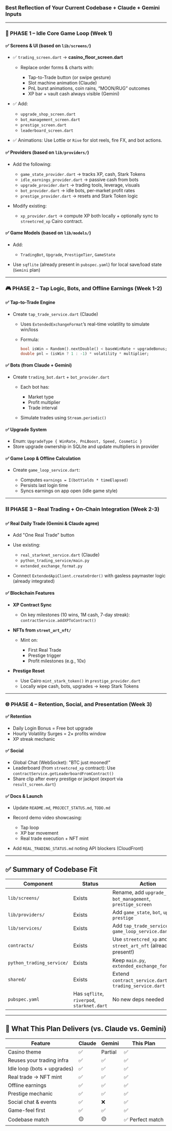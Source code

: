 

### Best Reflection of Your Current Codebase + Claude + Gemini Inputs

---

### 🧱 PHASE 1 – Idle Core Game Loop (Week 1)

#### ✅ Screens & UI (based on `lib/screens/`)

* ✅ `trading_screen.dart` → **casino\_floor\_screen.dart**

  * Replace order forms & charts with:

    * Tap-to-Trade button (or swipe gesture)
    * Slot machine animation (Claude)
    * PnL burst animations, coin rains, “MOON/RUG” outcomes
    * XP bar + vault cash always visible (Gemini)
* ✅ Add:

  * `upgrade_shop_screen.dart`
  * `bot_management_screen.dart`
  * `prestige_screen.dart`
  * `leaderboard_screen.dart`
* ✅ Animations: Use Lottie or `Rive` for slot reels, fire FX, and bot actions.

#### ✅ Providers (based on `lib/providers/`)

* Add the following:

  * `game_state_provider.dart` → tracks XP, cash, Stark Tokens
  * `idle_earnings_provider.dart` → passive cash from bots
  * `upgrade_provider.dart` → trading tools, leverage, visuals
  * `bot_provider.dart` → idle bots, per-market profit rates
  * `prestige_provider.dart` → resets and Stark Token logic
* Modify existing:

  * `xp_provider.dart` → compute XP both locally + optionally sync to `streetcred_xp` Cairo contract.

#### ✅ Game Models (based on `lib/models/`)

* Add:

  * `TradingBot`, `Upgrade`, `PrestigeTier`, `GameState`
* Use `sqflite` (already present in `pubspec.yaml`) for local save/load state (`Gemini` plan)

---

### 🎮 PHASE 2 – Tap Logic, Bots, and Offline Earnings (Week 1-2)

#### ✅ Tap-to-Trade Engine

* Create `tap_trade_service.dart` (Claude)

  * Uses `ExtendedExchangeFormat`’s real-time volatility to simulate win/loss
  * Formula:

    ```dart
    bool isWin = Random().nextDouble() < baseWinRate + upgradeBonus;
    double pnl = (isWin ? 1 : -1) * volatility * multiplier;
    ```

#### ✅ Bots (from Claude + Gemini)

* Create `trading_bot.dart` + `bot_provider.dart`

  * Each bot has:

    * Market type
    * Profit multiplier
    * Trade interval
  * Simulate trades using `Stream.periodic()`

#### ✅ Upgrade System

* Enum: `UpgradeType { WinRate, PnLBoost, Speed, Cosmetic }`
* Store upgrade ownership in SQLite and update multipliers in provider

#### ✅ Game Loop & Offline Calculation

* Create `game_loop_service.dart`:

  * Computes `earnings = Σ(botYields * timeElapsed)`
  * Persists last login time
  * Syncs earnings on app open (idle game style)

---

### ⛓ PHASE 3 – Real Trading + On-Chain Integration (Week 2-3)

#### ✅ Real Daily Trade (Gemini & Claude agree)

* Add "One Real Trade" button
* Use existing:

  * `real_starknet_service.dart` (Claude)
  * `python_trading_service/main.py`
  * `extended_exchange_format.py`
* Connect `ExtendedApiClient.createOrder()` with gasless paymaster logic (already integrated)

#### ✅ Blockchain Features

* **XP Contract Sync**

  * On key milestones (10 wins, 1M cash, 7-day streak): `contractService.addXPToContract()`
* **NFTs from `street_art_nft/`**

  * Mint on:

    * First Real Trade
    * Prestige trigger
    * Profit milestones (e.g., 10x)
* **Prestige Reset**

  * Use Cairo `mint_stark_token()` in `prestige_provider.dart`
  * Locally wipe cash, bots, upgrades → keep Stark Tokens

---

### 🌐 PHASE 4 – Retention, Social, and Presentation (Week 3)

#### ✅ Retention

* Daily Login Bonus = Free bot upgrade
* Hourly Volatility Surges = 2× profits window
* XP streak mechanic

#### ✅ Social

* Global Chat (WebSocket): "BTC just mooned!"
* Leaderboard (from `streetcred_xp` contract): Use `contractService.getLeaderboardFromContract()`
* Share clip after every prestige or jackpot (export via `result_screen.dart`)

#### ✅ Docs & Launch

* Update `README.md`, `PROJECT_STATUS.md`, `TODO.md`
* Record demo video showcasing:

  * Tap loop
  * XP bar movement
  * Real trade execution + NFT mint
* Add `REAL_TRADING_STATUS.md` noting API blockers (CloudFront)

---

## ✅ Summary of Codebase Fit

| Component                 | Status                                     | Action                                                          |
| ------------------------- | ------------------------------------------ | --------------------------------------------------------------- |
| `lib/screens/`            | Exists                                     | Rename, add `upgrade_shop`, `bot_management`, `prestige_screen` |
| `lib/providers/`          | Exists                                     | Add `game_state`, `bot`, `upgrade`, `prestige`                  |
| `lib/services/`           | Exists                                     | Add `tap_trade_service.dart`, `game_loop_service.dart`          |
| `contracts/`              | Exists                                     | Use `streetcred_xp` and `street_art_nft` (already present!)     |
| `python_trading_service/` | Exists                                     | Keep `main.py`, `extended_exchange_format.py`                   |
| `shared/`                 | Exists                                     | Extend `contract_service.dart`, `trading_service.dart`          |
| `pubspec.yaml`            | Has `sqflite`, `riverpod`, `starknet.dart` | No new deps needed                                              |

---

## 🎯 What This Plan Delivers (vs. Claude vs. Gemini)

| Feature                     | Claude | Gemini  | This Plan       |
| --------------------------- | ------ | ------- | --------------- |
| Casino theme                | ✅      | Partial | ✅               |
| Reuses your trading infra   | ✅      | ✅       | ✅               |
| Idle loop (bots + upgrades) | ✅      | ✅       | ✅               |
| Real trade → NFT mint       | ✅      | ✅       | ✅               |
| Offline earnings            | ✅      | ✅       | ✅               |
| Prestige mechanic           | ✅      | ✅       | ✅               |
| Social chat & events        | ✅      | ❌       | ✅               |
| Game-feel first             | ✅      | ✅       | ✅               |
| Codebase match              | 🟡     | 🟡      | ✅ Perfect match |


